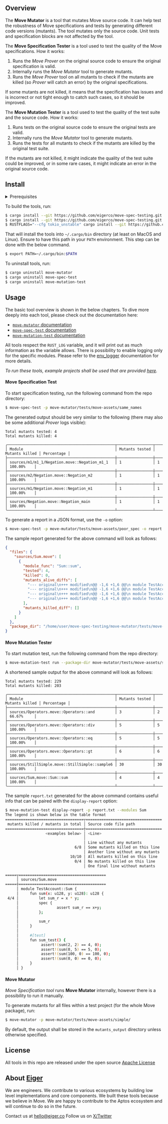 ## Overview

The **Move Mutator** is a tool that mutates Move source code.
It can help test the robustness of Move specifications and tests by generating different code versions (mutants).
The tool mutates only the source code. Unit tests and specification blocks are not affected by the tool.

The **Move Specification Tester** is a tool used to test the quality of the Move specifications.
How it works:
1. Runs the _Move Prover_ on the original source code to ensure the original specification is valid.
2. Internally runs the _Move Mutator_ tool to generate mutants.
3. Runs the _Move Prover_ tool on all mutants to check if the mutants are killed (so _Prover_ will catch an error) by the original specifications.

If some mutants are not killed, it means that the specification has issues and is incorrect or not tight enough to catch such cases, so it should be improved.

The **Move Mutation Tester** is a tool used to test the quality of the test suite and the source code.
How it works:
1. Runs tests on the original source code to ensure the original tests are valid.
2. Internally runs the _Move Mutator_ tool to generate mutants.
3. Runs the tests for all mutants to check if the mutants are killed by the original test suite.

If the mutants are not killed, it might indicate the quality of the test suite could be improved, or in some rare cases, it might indicate an error in the original source code.


## Install

<details>

<summary>Prerequisites</summary>

 _Move Prover_ depends on a tool called [boogie](https://github.com/boogie-org/boogie), which requires a `.net 6` runtime and an SMT solver, the default being [Z3](https://github.com/Z3Prover/z3).

 Specific versions of these need to be installed, and the paths to the boogie and `z3` executables set in two environment variables:
 ```
 BOOGIE_EXE=/path/to/boogie
 Z3_EXE=/path/to/z3
 ```

One way of getting this set up correctly is to [use the dev_setup.sh](https://aptos.dev/en/network/nodes/building-from-source) script from the aptos project.

Alternatively, you can manually install them on a Debian-like Linux system using the following set of commands:
```bash
sudo apt-get install dotnet6
dotnet tool install --global boogie --version 3.2.4
wget https://github.com/Z3Prover/z3/releases/download/z3-4.11.2/z3-4.11.2-x64-glibc-2.31.zip
unzip z3-4.11.2-x64-glibc-2.31.zip
cp z3-4.11.2-x64-glibc-2.31/bin/z3 ~/.local/bin

# You might want to put these in your .bashrc or similar
export Z3_EXE=~/.local/bin/z3
export BOOGIE_EXE=~/.dotnet/tools/boogie
```

-------------------------------------------- 

</details>

To build the tools, run:
```bash
$ cargo install --git https://github.com/eigerco/move-spec-testing.git --locked move-mutator
$ cargo install --git https://github.com/eigerco/move-spec-testing.git --locked move-spec-test
$ RUSTFLAGS="--cfg tokio_unstable" cargo install --git https://github.com/eigerco/move-spec-testing.git --locked move-mutation-test
```

That will install the tools into `~/.cargo/bin` directory (at least on MacOS and Linux).
Ensure to have this path in your `PATH` environment. This step can be done with the below command.
```bash
$ export PATH=~/.cargo/bin:$PATH
```

To uninstall tools, run:
```bash
$ cargo uninstall move-mutator
$ cargo uninstall move-spec-test
$ cargo uninstall move-mutation-test
```

## Usage

The basic tool overview is shown in the below chapters. To dive more deeply into each tool, please check out the documentation here:

 - [`move-mutator` documentation](move-mutator/README.md)
 - [`move-spec-test` documentation](move-spec-test/README.md)
 - [`move-mutation-test` documentation](move-mutation-test/README.md)

All tools respect the `RUST_LOG` variable, and it will print out as much information as the variable allows.
There is possibility to enable logging only for the specific modules.
Please refer to the [env_logger](https://docs.rs/env_logger/latest/env_logger/) documentation for more details.

_To run these tools, example projects shall be used that are provided [here](https://github.com/eigerco/move-spec-testing/tree/main/move-mutator/tests/move-assets)._

#### Move Specification Test

To start specification testing, run the following command from the repo directory:
```bash
$ move-spec-test -p move-mutator/tests/move-assets/same_names
```

The generated output should be very similar to the following (there may also be
some additional _Prover_ logs visible):
```text
Total mutants tested: 4
Total mutants killed: 4

╭────────────────────────────────────────────────┬────────────────┬────────────────┬────────────╮
│ Module                                         │ Mutants tested │ Mutants killed │ Percentage │
├────────────────────────────────────────────────┼────────────────┼────────────────┼────────────┤
│ sources/m1/m1_1/Negation.move::Negation_m1_1   │ 1              │ 1              │ 100.00%    │
├────────────────────────────────────────────────┼────────────────┼────────────────┼────────────┤
│ sources/m2/Negation.move::Negation_m2          │ 1              │ 1              │ 100.00%    │
├────────────────────────────────────────────────┼────────────────┼────────────────┼────────────┤
│ sources/m1/Negation.move::Negation_m1          │ 1              │ 1              │ 100.00%    │
├────────────────────────────────────────────────┼────────────────┼────────────────┼────────────┤
│ sources/Negation.move::Negation_main           │ 1              │ 1              │ 100.00%    │
╰────────────────────────────────────────────────┴────────────────┴────────────────┴────────────╯
```


To generate a report in a JSON format, use the `-o` option:
```bash
$ move-spec-test -p move-mutator/tests/move-assets/poor_spec -o report.json
```

The sample report generated for the above command will look as follows:
```json
{
  "files": {
    "sources/Sum.move": [
      {
        "module_func": "Sum::sum",
        "tested": 4,
        "killed": 0,
        "mutants_alive_diffs": [
          "--- original\n+++ modified\n@@ -1,6 +1,6 @@\n module TestAccount::Sum {\n     fun sum(x: u128, y: u128): u128 {\n-        let sum_r = x + y;\n+        let sum_r = x - y;\n\n         spec {\n                 // Senseless specification - mutator will change + operator to -*/ but spec won't notice it.\n",
          "--- original\n+++ modified\n@@ -1,6 +1,6 @@\n module TestAccount::Sum {\n     fun sum(x: u128, y: u128): u128 {\n-        let sum_r = x + y;\n+        let sum_r = x * y;\n\n         spec {\n                 // Senseless specification - mutator will change + operator to -*/ but spec won't notice it.\n",
          "--- original\n+++ modified\n@@ -1,6 +1,6 @@\n module TestAccount::Sum {\n     fun sum(x: u128, y: u128): u128 {\n-        let sum_r = x + y;\n+        let sum_r = x / y;\n\n         spec {\n                 // Senseless specification - mutator will change + operator to -*/ but spec won't notice it.\n",
          "--- original\n+++ modified\n@@ -1,6 +1,6 @@\n module TestAccount::Sum {\n     fun sum(x: u128, y: u128): u128 {\n-        let sum_r = x + y;\n+        let sum_r = x % y;\n\n         spec {\n                 // Senseless specification - mutator will change + operator to -*/ but spec won't notice it.\n"
        ],
        "mutants_killed_diff": []
      }
    ]
  },
  "package_dir": "/home/user/move-spec-testing/move-mutator/tests/move-assets/simple"
}
```

#### Move Mutation Tester

To start mutation test, run the following command from the repo directory:
```bash
$ move-mutation-test run --package-dir move-mutator/tests/move-assets/simple -o report.txt
```
A shortened sample output for the above command will look as follows:
```text
Total mutants tested: 229
Total mutants killed: 203

╭────────────────────────────────────────────────┬────────────────┬────────────────┬────────────╮
│ Module                                         │ Mutants tested │ Mutants killed │ Percentage │
├────────────────────────────────────────────────┼────────────────┼────────────────┼────────────┤
│ sources/Operators.move::Operators::and         │ 3              │ 2              │ 66.67%     │
├────────────────────────────────────────────────┼────────────────┼────────────────┼────────────┤
│ sources/Operators.move::Operators::div         │ 5              │ 5              │ 100.00%    │
├────────────────────────────────────────────────┼────────────────┼────────────────┼────────────┤
│ sources/Operators.move::Operators::eq          │ 5              │ 5              │ 100.00%    │
├────────────────────────────────────────────────┼────────────────┼────────────────┼────────────┤
│ sources/Operators.move::Operators::gt          │ 6              │ 6              │ 100.00%    │
├────────────────────────────────────────────────┼────────────────┼────────────────┼────────────┤
│ sources/StillSimple.move::StillSimple::sample6 │ 30             │ 30             │ 100.00%    │
├────────────────────────────────────────────────┼────────────────┼────────────────┼────────────┤
│ sources/Sum.move::Sum::sum                     │ 4              │ 4              │ 100.00%    │
╰────────────────────────────────────────────────┴────────────────┴────────────────┴────────────╯
```

The sample `report.txt` generated for the above command contains useful info that can be paired with the `display-report` option:
```bash
$ move-mutation-test display-report -p report.txt --modules Sum
The legend is shown below in the table format
===================================┬==================================
 mutants killed / mutants in total │ Source code file path
===================================┼==================================
                  <examples below> │ <Line>
                                   │
                                   │ Line without any mutants
                               6/8 │ Some mutants killed on this line
                                   │ Another line without any mutants
                             10/10 │ All mutants killed on this line
                               0/4 │ No mutants killed on this line
                                   │ One final line without mutants

=====┬=======================================
     │ sources/Sum.move
=====┼=======================================
     │ module TestAccount::Sum {
     │     fun sum(x: u128, y: u128): u128 {
 4/4 │         let sum_r = x * y;
     │         spec {
     │                 assert sum_r == x+y;
     │         };
     │
     │         sum_r
     │     }
     │
     │     #[test]
     │     fun sum_test() {
     │          assert!(sum(2, 2) == 4, 0);
     │          assert!(sum(0, 5) == 5, 0);
     │          assert!(sum(100, 0) == 100, 0);
     │          assert!(sum(0, 0) == 0, 0);
     │     }
     │ }
```

#### Move Mutator

_Move Specification tool_ runs **Move Mutator** internally, however there is a possibility to run it manually.

To generate mutants for all files within a test project (for the whole Move package), run:
```bash
$ move-mutator -p move-mutator/tests/move-assets/simple/
```
By default, the output shall be stored in the `mutants_output` directory unless otherwise specified.

## License

All tools in this repo are released under the open source [Apache License](LICENSE)

## About [Eiger](https://www.eiger.co)

We are engineers. We contribute to various ecosystems by building low level implementations and core components. We built these tools because we believe in Move. We are happy to contribute to the Aptos ecosystem and will continue to do so in the future.

Contact us at hello@eiger.co
Follow us on [X/Twitter](https://x.com/eiger_co)
